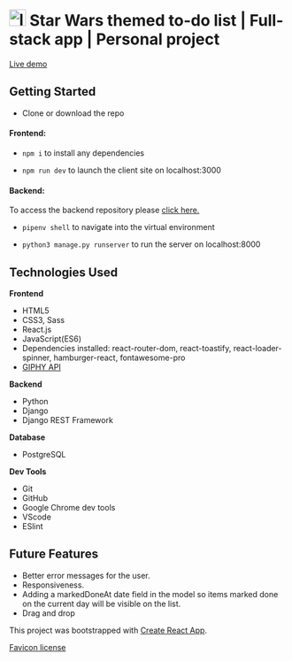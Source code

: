 # <img src="public/favicon.ico" alt="logo" style="height:30px; width:30px"/> Star Wars themed to-do list | Full-stack app | Personal project

[Live demo](todo-app-sw.netlify.app/)

## Getting Started 
- Clone or download the repo

#### Frontend:

- ```npm i``` to install any dependencies

- ```npm run dev``` to launch the client site on localhost:3000


#### Backend: 
To access the backend repository please [click here.](https://github.com/alaraayan/todo-backend)

- ```pipenv shell``` to navigate into the virtual environment

- ```python3 manage.py runserver``` to run the server on localhost:8000

## Technologies Used

**Frontend**

- HTML5
- CSS3, Sass 
- React.js
- JavaScript(ES6)
- Dependencies installed: react-router-dom, react-toastify, react-loader-spinner, hamburger-react, fontawesome-pro
- [GIPHY API](https://developers.giphy.com/)

**Backend**

- Python
- Django
- Django REST Framework

**Database**

- PostgreSQL

**Dev Tools**

- Git
- GitHub
- Google Chrome dev tools
- VScode
- ESlint

## Future Features

- Better error messages for the user.
- Responsiveness.
- Adding a markedDoneAt date field in the model so items marked done on the current day will be visible on the list.
- Drag and drop



This project was bootstrapped with [Create React App](https://github.com/facebook/create-react-app).

[Favicon license](https://creativecommons.org/licenses/by/3.0/)
